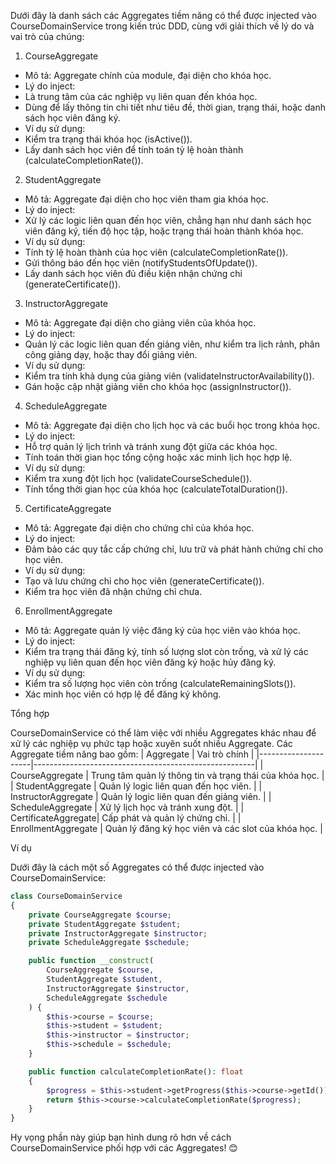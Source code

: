 Dưới đây là danh sách các Aggregates tiềm năng có thể được injected vào CourseDomainService trong kiến trúc DDD, cùng với giải thích về lý do và vai trò của chúng:

1. CourseAggregate

- Mô tả: Aggregate chính của module, đại diện cho khóa học.
- Lý do inject:
- Là trung tâm của các nghiệp vụ liên quan đến khóa học.
- Dùng để lấy thông tin chi tiết như tiêu đề, thời gian, trạng thái, hoặc danh sách học viên đăng ký.
- Ví dụ sử dụng:
- Kiểm tra trạng thái khóa học (isActive()).
- Lấy danh sách học viên để tính toán tỷ lệ hoàn thành (calculateCompletionRate()).

2. StudentAggregate

- Mô tả: Aggregate đại diện cho học viên tham gia khóa học.
- Lý do inject:
- Xử lý các logic liên quan đến học viên, chẳng hạn như danh sách học viên đăng ký, tiến độ học tập, hoặc trạng thái hoàn thành khóa học.
- Ví dụ sử dụng:
- Tính tỷ lệ hoàn thành của học viên (calculateCompletionRate()).
- Gửi thông báo đến học viên (notifyStudentsOfUpdate()).
- Lấy danh sách học viên đủ điều kiện nhận chứng chỉ (generateCertificate()).

3. InstructorAggregate

- Mô tả: Aggregate đại diện cho giảng viên của khóa học.
- Lý do inject:
- Quản lý các logic liên quan đến giảng viên, như kiểm tra lịch rảnh, phân công giảng dạy, hoặc thay đổi giảng viên.
- Ví dụ sử dụng:
- Kiểm tra tính khả dụng của giảng viên (validateInstructorAvailability()).
- Gán hoặc cập nhật giảng viên cho khóa học (assignInstructor()).

4. ScheduleAggregate

- Mô tả: Aggregate đại diện cho lịch học và các buổi học trong khóa học.
- Lý do inject:
- Hỗ trợ quản lý lịch trình và tránh xung đột giữa các khóa học.
- Tính toán thời gian học tổng cộng hoặc xác minh lịch học hợp lệ.
- Ví dụ sử dụng:
- Kiểm tra xung đột lịch học (validateCourseSchedule()).
- Tính tổng thời gian học của khóa học (calculateTotalDuration()).

5. CertificateAggregate

- Mô tả: Aggregate đại diện cho chứng chỉ của khóa học.
- Lý do inject:
- Đảm bảo các quy tắc cấp chứng chỉ, lưu trữ và phát hành chứng chỉ cho học viên.
- Ví dụ sử dụng:
- Tạo và lưu chứng chỉ cho học viên (generateCertificate()).
- Kiểm tra học viên đã nhận chứng chỉ chưa.

6. EnrollmentAggregate

- Mô tả: Aggregate quản lý việc đăng ký của học viên vào khóa học.
- Lý do inject:
- Kiểm tra trạng thái đăng ký, tính số lượng slot còn trống, và xử lý các nghiệp vụ liên quan đến học viên đăng ký hoặc hủy đăng ký.
- Ví dụ sử dụng:
- Kiểm tra số lượng học viên còn trống (calculateRemainingSlots()).
- Xác minh học viên có hợp lệ để đăng ký không.

Tổng hợp

CourseDomainService có thể làm việc với nhiều Aggregates khác nhau để xử lý các nghiệp vụ phức tạp hoặc xuyên suốt nhiều Aggregate. Các Aggregate tiềm năng bao gồm:
| Aggregate           | Vai trò chính                                         |
|---------------------|-------------------------------------------------------|
| CourseAggregate     | Trung tâm quản lý thông tin và trạng thái của khóa học. |
| StudentAggregate    | Quản lý logic liên quan đến học viên.                 |
| InstructorAggregate | Quản lý logic liên quan đến giảng viên.               |
| ScheduleAggregate   | Xử lý lịch học và tránh xung đột.                     |
| CertificateAggregate| Cấp phát và quản lý chứng chỉ.                        |
| EnrollmentAggregate | Quản lý đăng ký học viên và các slot của khóa học.    |

Ví dụ

Dưới đây là cách một số Aggregates có thể được injected vào CourseDomainService:
```php
class CourseDomainService
{
    private CourseAggregate $course;
    private StudentAggregate $student;
    private InstructorAggregate $instructor;
    private ScheduleAggregate $schedule;

    public function __construct(
        CourseAggregate $course,
        StudentAggregate $student,
        InstructorAggregate $instructor,
        ScheduleAggregate $schedule
    ) {
        $this->course = $course;
        $this->student = $student;
        $this->instructor = $instructor;
        $this->schedule = $schedule;
    }

    public function calculateCompletionRate(): float
    {
        $progress = $this->student->getProgress($this->course->getId());
        return $this->course->calculateCompletionRate($progress);
    }
}
```
Hy vọng phần này giúp bạn hình dung rõ hơn về cách CourseDomainService phối hợp với các Aggregates! 😊
